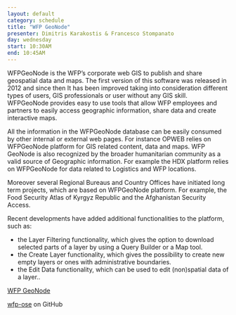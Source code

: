 ```yaml
---
layout: default
category: schedule
title: "WFP GeoNode"
presenter: Dimitris Karakostis & Francesco Stompanato
day: wednesday
start: 10:30AM
end: 10:45AM
---
```


WFPGeoNode is the WFP’s corporate web GIS to publish and share geospatial data and maps. The first version of this software was released in 2012 and since then It has been improved taking into consideration different types of users, GIS professionals or user without any GIS skill. WFPGeoNode provides easy to use tools that allow WFP employees and partners to easily access geographic information, share data and create interactive maps.

All the information in the WFPGeoNode database can be easily consumed by other internal or external web pages. For instance OPWEB relies on WFPGeoNode platform for GIS related content, data and maps. WFP GeoNode is also recognized by the broader humanitarian community as a valid source of Geographic information. For example the HDX platform relies on WFPGeoNode for data related to Logistics and WFP locations.

Moreover several Regional Bureaus and Country Offices have initiated long term projects, which are based on WFPGeoNode platform. For example, the Food Security Atlas of Kyrgyz Republic and the Afghanistan Security Access.

Recent developments have added additional functionalities to the platform, such as:

* the Layer Filtering functionality, which gives the option to download selected parts of a layer by using a Query Builder or a Map tool.
* the Create Layer functionality, which gives the possibility to create new empty layers or ones with administrative boundaries.
* the Edit Data functionality, which can be used to edit (non)spatial data of a layer..

[WFP GeoNode](http://geonode.wfp.org/)

[wfp-ose](https://github.com/wfp-ose/) on GitHub
